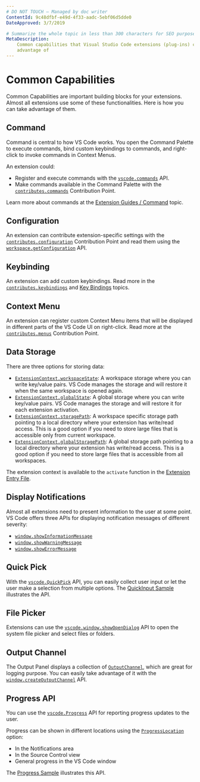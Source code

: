 ```yaml
---
# DO NOT TOUCH — Managed by doc writer
ContentId: 9c48dfbf-e49d-4f33-aadc-5ebf06d5dde0
DateApproved: 3/7/2019

# Summarize the whole topic in less than 300 characters for SEO purpose
MetaDescription:
    Common capabilities that Visual Studio Code extensions (plug-ins) can take
    advantage of
---
```


# Common Capabilities

Common Capabilities are important building blocks for your extensions. Almost
all extensions use some of these functionalities. Here is how you can take
advantage of them.

## Command

Command is central to how VS Code works. You open the Command Palette to execute
commands, bind custom keybindings to commands, and right-click to invoke
commands in Context Menus.

An extension could:

-   Register and execute commands with the
    [`vscode.commands`](/api/references/vscode-api#commands) API.
-   Make commands available in the Command Palette with the
    [`contributes.commands`](/api/references/contribution-points#contributes.commands)
    Contribution Point.

Learn more about commands at the
[Extension Guides / Command](/api/extension-guides/command) topic.

## Configuration

An extension can contribute extension-specific settings with the
[`contributes.configuration`](/api/references/contribution-points#contributes.configuration)
Contribution Point and read them using the
[`workspace.getConfiguration`](/api/references/vscode-api#workspace.getConfiguration)
API.

## Keybinding

An extension can add custom keybindings. Read more in the
[`contributes.keybindings`](/api/references/contribution-points#contributes.keybindings)
and [Key Bindings](/docs/getstarted/keybindings) topics.

## Context Menu

An extension can register custom Context Menu items that will be displayed in
different parts of the VS Code UI on right-click. Read more at the
[`contributes.menus`](/api/references/contribution-points#contributes.menus)
Contribution Point.

## Data Storage

There are three options for storing data:

-   [`ExtensionContext.workspaceState`](/api/references/vscode-api#ExtensionContext.workspaceState):
    A workspace storage where you can write key/value pairs. VS Code manages the
    storage and will restore it when the same workspace is opened again.
-   [`ExtensionContext.globalState`](/api/references/vscode-api#ExtensionContext.globalState):
    A global storage where you can write key/value pairs. VS Code manages the
    storage and will restore it for each extension activation.
-   [`ExtensionContext.storagePath`](/api/references/vscode-api#ExtensionContext.storagePath):
    A workspace specific storage path pointing to a local directory where your
    extension has write/read access. This is a good option if you need to store
    large files that is accessible only from current workspace.
-   [`ExtensionContext.globalStoragePath`](/api/references/vscode-api#ExtensionContext.globalStoragePath):
    A global storage path pointing to a local directory where your extension has
    write/read access. This is a good option if you need to store large files
    that is accessible from all workspaces.

The extension context is available to the `activate` function in the
[Extension Entry File](/api/get-started/extension-anatomy#extension-entry-file).

## Display Notifications

Almost all extensions need to present information to the user at some point. VS
Code offers three APIs for displaying notification messages of different
severity:

-   [`window.showInformationMessage`](/api/references/vscode-api#window.showInformationMessage)
-   [`window.showWarningMessage`](/api/references/vscode-api#window.showWarningMessage)
-   [`window.showErrorMessage`](/api/references/vscode-api#window.showErrorMessage)

## Quick Pick

With the [`vscode.QuickPick`](/api/references/vscode-api#QuickPick) API, you can
easily collect user input or let the user make a selection from multiple
options. The
[QuickInput Sample](https://github.com/Microsoft/vscode-extension-samples/tree/master/quickinput-sample)
illustrates the API.

## File Picker

Extensions can use the
[`vscode.window.showOpenDialog`](/api/references/vscode-api#vscode.window.showOpenDialog)
API to open the system file picker and select files or folders.

## Output Channel

The Output Panel displays a collection of
[`OutputChannel`](/api/references/vscode-api#OutputChannel), which are great for
logging purpose. You can easily take advantage of it with the
[`window.createOutputChannel`](/api/references/vscode-api#window.createOutputChannel)
API.

## Progress API

You can use the [`vscode.Progress`](/api/references/vscode-api#Progress) API for
reporting progress updates to the user.

Progress can be shown in different locations using the
[`ProgressLocation`](/api/references/vscode-api#ProgressLocation) option:

-   In the Notifications area
-   In the Source Control view
-   General progress in the VS Code window

The
[Progress Sample](https://github.com/Microsoft/vscode-extension-samples/tree/master/progress-sample)
illustrates this API.
